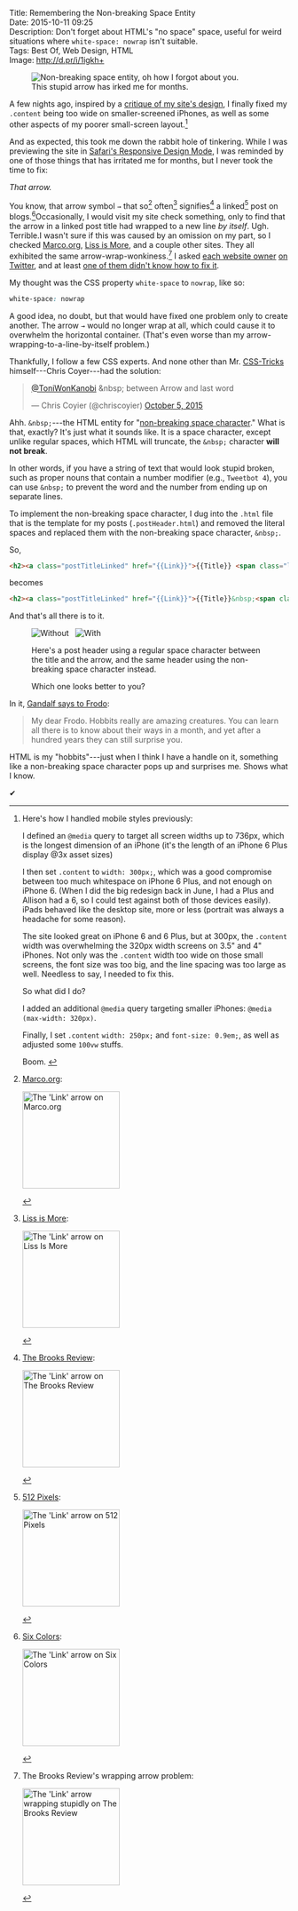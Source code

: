 Title: Remembering the Non-breaking Space Entity  
Date: 2015-10-11 09:25  
Description: Don't forget about HTML's "no space" space, useful for weird situations where `white-space: nowrap` isn't suitable.  
Tags: Best Of, Web Design, HTML  
Image: http://d.pr/i/1igkh+  

<figure>
	<img class="iphone screenshot" src="http://d.pr/i/1igkh+" alt="Non-breaking space entity, oh how I forgot about you." title="Non-breaking space entity, oh how I forgot about you.">
	<figcaption>This stupid arrow has irked me for months.</figcaption>
</figure>

A few nights ago, inspired by a [critique of my site's design][1], I finally fixed my `.content` being too wide on smaller-screened iPhones, as well as some other aspects of my poorer small-screen layout.[^1]

And as expected, this took me down the rabbit hole of tinkering. While I was previewing the site in [Safari's Responsive Design Mode][2], I was reminded by one of those things that has irritated me for months, but I never took the time to fix: 

<em class="takeHome">That arrow.</em>

You know, that arrow symbol `→` that so[^2] often[^3] signifies[^4] a linked[^5] post on blogs.[^6]Occasionally, I would visit my site check something, only to find that the arrow in a linked post title had wrapped to a new line *by itself*. Ugh. Terrible.I wasn't sure if this was caused by an omission on my part, so I checked [Marco.org][3], [Liss is More][4], and a couple other sites. They all exhibited the same arrow-wrap-wonkiness.[^7] I asked [each website owner][5] [on Twitter][6], and at least [one of them didn't know how to fix it][7].

My thought was the CSS property `white-space` to `nowrap`, like so:

```css
white-space: nowrap
```

A good idea, no doubt, but that would have fixed one problem only to create another. The arrow `→` would no longer wrap at all, which could cause it to overwhelm the horizontal container. (That's even worse than my arrow-wrapping-to-a-line-by-itself problem.)

Thankfully, I follow a few CSS experts. And none other than Mr. [CSS-Tricks][8] himself---Chris Coyer---had the solution:

<blockquote lang="en"><p lang="en" dir="ltr"><a href="https://twitter.com/ToniWonKanobi" title="Me on Twitter">@ToniWonKanobi</a> &amp;nbsp; between Arrow and last word</p>&mdash; Chris Coyier (@chriscoyier) <a href="https://twitter.com/chriscoyier/status/651002224525443072" title="Chris Coyier's reply on Twitter">October 5, 2015</a></blockquote>

Ahh. `&nbsp;`---the HTML entity for "[non-breaking space character][9]." What is that, exactly? It's just what it sounds like. It is a space character, except unlike regular spaces, which HTML will truncate, the `&nbsp;` character **will not break**.

In other words, if you have a string of text that would look stupid broken, such as proper nouns that contain a number modifier (e.g., `Tweetbot 4`), you can use `&nbsp;` to prevent the word and the number from ending up on separate lines.

To implement the non-breaking space character, I dug into the `.html` file that is the template for my posts (`.postHeader.html`) and removed the literal spaces and replaced them with the non-breaking space character, `&nbsp;`.

So,

```html
<h2><a class="postTitleLinked" href="{{Link}}">{{Title}} <span class="linkArrow">&#10142;</span></a></h2>
```

becomes

```html
<h2><a class="postTitleLinked" href="{{Link}}">{{Title}}&nbsp;<span class="linkArrow">&#10142;</span></a></h2>
```

And that's all there is to it.

<figure>
	<img class="screenshot inlineTwo" src="http://d.pr/i/1igkh+" alt="Without &nbsp;" title="Without &nbsp;">
	<img class="screenshot inlineTwo" src="http://d.pr/i/163ur+" alt="With &nbsp;" title="With &nbsp;">
	<figcaption><p>Here's a post header using a regular space character between the title and the arrow, and the same header using the non-breaking space character instead.</p>
<p>Which one looks better to you?</p>
	</figcaption>
</figure>

In it, [Gandalf says to Frodo][13]:

> My dear Frodo. Hobbits really are amazing creatures. You can learn all there is to know about their ways in a month, and yet after a hundred years they can still surprise you.

HTML is my "hobbits"---just when I think I have a handle on it, something like a non-breaking space character pops up and surprises me. Shows what I know.

<div class="check"><p>✔︎</p></div>

[^1]: Here's how I handled mobile styles previously:
	<p>I defined an <code>@media</code> query to target all screen widths up to 736px, which is the longest dimension of an iPhone (it's the length of an iPhone 6 Plus display @3x asset sizes)</p>
	<p>I then set <code>.content</code> to <code>width: 300px;</code>, which was a good compromise between too much whitespace on iPhone 6 Plus, and not enough on iPhone 6. (When I did the big redesign back in June, I had a Plus and Allison had a 6, so I could test against both of those devices easily). iPads behaved like the desktop site, more or less (portrait was always a headache for some reason).</p>
	<p>The site looked great on iPhone 6 and 6 Plus, but at 300px, the <code>.content</code> width was overwhelming the 320px width screens on 3.5" and 4" iPhones. Not only was the <code>.content</code> width too wide on those small screens, the font size was too big, and the line spacing was too large as well. Needless to say, I needed to fix this.</p>
	<p>So what did I do?</p>
	<p>I added an additional <code>@media</code> query targeting smaller iPhones: <code>@media (max-width: 320px)</code>.</p>
	<p>Finally, I set <code>.content</code> <code>width: 250px;</code> and <code>font-size: 0.9em;</code>, as well as adjusted some <code>100vw</code> stuffs.</p>
	<p style="display: inline">Boom.</p>
[^2]: [Marco.org][a]:
	<p><img class="screenshot" src="http://d.pr/i/134ms+" alt="The 'Link' arrow  on Marco.org" title="The 'Link' arrow  on Marco.org" style="width: 175px;"></p>
[^3]: [Liss is More][b]:
	<p><img class="screenshot" src="http://d.pr/i/18VCM+" alt="The 'Link' arrow  on Liss Is More" title="The 'Link' arrow  on Liss Is More" style="width: 175px;"></p>
[^4]: [The Brooks Review][c]:
	<p><img class="screenshot" src="http://d.pr/i/iFQM+" alt="The 'Link' arrow  on The Brooks Review" title="The 'Link' arrow  on The Brooks Review" style="width: 175px"></p>
[^5]: [512 Pixels][d]:
	<p><img class="screenshot" src="http://d.pr/i/16hmF+" alt="The 'Link' arrow on 512 Pixels" title="The 'Link' arrow on 512 Pixels" style="width: 175px"></p>
[^6]: [Six Colors][e]:
	<p><img class="screenshot" src="http://d.pr/i/1a2ML+" alt="The 'Link' arrow  on Six Colors" title="The 'Link' arrow  on Six Colors" style="width: 175px;"></p>
[^7]: The Brooks Review's wrapping arrow problem:
	<p><img class="screenshot" src="http://d.pr/i/150Nv+" alt="The 'Link' arrow  wrapping stupidly on The Brooks Review" title="The 'Link' arrow  wrapping stupidly on The Brooks Review" style="width: 175px"></p>

[a]: http://marco.org "Marco Arment's blog, Marco.org"
[b]: http://caseyliss.com "Casey Liss's blog, Liss Is More"
[c]: http://brooksreview.net "Ben Brooks's blog, The Brooks Review"
[d]: http://512pixels.net "Stephen Hackett's blog, 512 Pixels"
[e]: http://sixcolors.com "Jason Snell's website, Six Colors"

[1]: https://twitter.com/MTello1984/status/650875060069249024 "A critique of my site's design"
[2]: http://d.pr/i/197dP+ "Safari Responsive Design Mode"
[3]: http://marco.org "Marco Arment's blog, Marco.org"
[4]: http://www.caseyliss.com "Casey Liss's Blog, Liss Is More"
[5]: https://twitter.com/ToniWonKanobi/status/650916959379320832 "Asking Marco Arment about the link arrows"
[6]: https://twitter.com/ToniWonKanobi/status/650917173292986368 "Asking Casey Liss about the link arrows"
[7]: https://twitter.com/caseyliss/status/650980852348887040 "Casey Liss replying"
[8]: https://css-tricks.com "CSS-Tricks, a great resource for CSS"
[9]: https://en.wikipedia.org/wiki/Non-breaking_space "Wikipedia: The Non-breaking Space Entity"
[10]: https://en.wikipedia.org/wiki/Gandalf "Wikipedia: Gandalf"
[11]: https://en.wikipedia.org/wiki/Frodo_Baggins "Wikipedia: Frodo Baggins"
[12]: https://en.wikipedia.org/wiki/The_Fellowship_of_the_Ring "Wikipedia: The Fellowship of the Ring"
[13]: http://www.imdb.com/title/tt0120737/quotes?item=qt0445987 "The Lord of the Rings: The Fellowship of the Ring quote"
